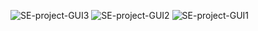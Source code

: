 ![SE-project-GUI3](https://github.com/user-attachments/assets/dca84bc6-928b-42a7-9d02-afccd9d07f77)
![SE-project-GUI2](https://github.com/user-attachments/assets/080fc13d-f964-4b9a-be04-03feca46b1ce)
![SE-project-GUI1](https://github.com/user-attachments/assets/dbb1291f-91ae-43cb-b530-3857eec610e6)
